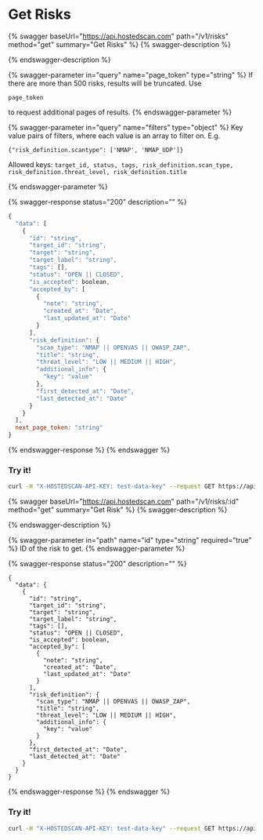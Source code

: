 # Get Risks

{% swagger baseUrl="https://api.hostedscan.com" path="/v1/risks" method="get" summary="Get Risks" %}
{% swagger-description %}

{% endswagger-description %}

{% swagger-parameter in="query" name="page_token" type="string" %}
If there are more than 500 risks, results will be truncated. Use 

`page_token`

 to request additional pages of results.
{% endswagger-parameter %}

{% swagger-parameter in="query" name="filters" type="object" %}
Key value pairs of filters, where each value is an array to filter on. E.g.



`{"risk_definition.scantype": ['NMAP', 'NMAP_UDP']}`



Allowed keys: `target_id, status, tags, risk_definition.scan_type, risk_definition.threat_level, risk_definition.title`


{% endswagger-parameter %}

{% swagger-response status="200" description="" %}
```javascript
{
  "data": [
    {
      "id": "string",
      "target_id": "string",
      "target": "string",
      "target_label": "string",
      "tags": [],
      "status": "OPEN || CLOSED",
      "is_accepted": boolean,
      "accepted_by": [
        {
          "note": "string",
          "created_at": "Date",
          "last_updated_at": "Date"
        }
      ],
      "risk_definition": {
        "scan_type": "NMAP || OPENVAS || OWASP_ZAP",
        "title": "string",
        "threat_level": "LOW || MEDIUM || HIGH",
        "additional_info": {
          "key": "value"
        },
        "first_detected_at": "Date",
        "last_detected_at": "Date"
      }
    }
  ],
  next_page_token: "string"
}
```
{% endswagger-response %}
{% endswagger %}

### Try it!

```bash
curl -H "X-HOSTEDSCAN-API-KEY: test-data-key" --request GET https://api.hostedscan.com/v1/risks
```

{% swagger baseUrl="https://api.hostedscan.com" path="/v1/risks/:id" method="get" summary="Get Risk" %}
{% swagger-description %}

{% endswagger-description %}

{% swagger-parameter in="path" name="id" type="string" required="true" %}
ID of the risk to get.
{% endswagger-parameter %}

{% swagger-response status="200" description="" %}
```
{
  "data": {
    {
      "id": "string",
      "target_id": "string",
      "target": "string",
      "target_label": "string",
      "tags": [],
      "status": "OPEN || CLOSED",
      "is_accepted": boolean,
      "accepted_by": [
        {
          "note": "string",
          "created_at": "Date",
          "last_updated_at": "Date"
        }
      ],
      "risk_definition": {
        "scan_type": "NMAP || OPENVAS || OWASP_ZAP",
        "title": "string",
        "threat_level": "LOW || MEDIUM || HIGH",
        "additional_info": {
          "key": "value"
        }
      },
      "first_detected_at": "Date",
      "last_detected_at": "Date"
    }
  }
}
```
{% endswagger-response %}
{% endswagger %}

### Try it!

```bash
curl -H "X-HOSTEDSCAN-API-KEY: test-data-key" --request GET https://api.hostedscan.com/v1/risks/12345
```

